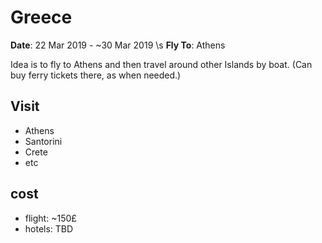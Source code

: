 # Greece

**Date**: 22 Mar 2019 - ~30 Mar 2019 \s
**Fly To**: Athens

Idea is to fly to Athens and then travel around other Islands by boat.
(Can buy ferry tickets there, as when needed.)

## Visit

- Athens
- Santorini
- Crete
- etc

## cost

- flight: ~150£
- hotels: TBD
